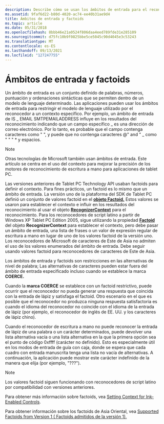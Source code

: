 ```yaml
---
description: Describe cómo se usan los ámbitos de entrada para el reconocimiento.
ms.assetid: 9faf6d22-b80d-4020-ac74-ee40b31ae9d4
title: Ámbitos de entrada y factoids
ms.topic: article
ms.date: 05/31/2018
ms.openlocfilehash: 8bbb46e21a0524f806daa4eed789fde31e285109
ms.sourcegitcommit: d75fc10b9f0825bbe5ce5045c90d4045e3c53243
ms.translationtype: MT
ms.contentlocale: es-ES
ms.lasthandoff: 09/13/2021
ms.locfileid: "127247755"
---
```

# <a name="input-scopes-and-factoids"></a>Ámbitos de entrada y factoids

Un ámbito de entrada es un conjunto definido de palabras, números, puntuación y ordenaciones sintácticas que se permiten dentro de un modelo de lenguaje determinado. Las aplicaciones pueden usar los ámbitos de entrada para restringir el modelo de lenguaje utilizado por el reconocedor a un contexto específico. Por ejemplo, un ámbito de entrada de IS \_ EMAIL SMTPEMAILADDRESS influye en los resultados del reconocimiento indicando que un campo específico \_ es una dirección de correo electrónico. Por lo tanto, es probable que el campo contenga caracteres como " ", y puede que no contenga caracteres @" and " \_ como " " " \* y espacios.

> [!Note]  
> Otras tecnologías de Microsoft también usan ámbitos de entrada. Este artículo se centra en el uso del contexto para mejorar la precisión de los motores de reconocimiento de escritura a mano para aplicaciones de tablet PC.

 

Las versiones anteriores de Tablet PC Technology API usaban factoids para definir el contexto. Para fines prácticos, un factoid es lo mismo que un ámbito de entrada. La versión uno de la plataforma del SDK de Tablet PC definió un conjunto de valores factoid en el [**objeto Factoid.**](factoid-constants.md) Estos valores se usaron para establecer el contexto e influir en los resultados del reconocimiento al usar el objeto [**RecognizerContext**](inkrecognizercontext-class.md) para el reconocimiento. Para los reconocedores de script latino a partir de Windows XP Tablet PC Edition 2005, sigue utilizando la propiedad [**Factoid**](/windows/desktop/api/msinkaut/nf-msinkaut-iinkrecognizercontext-get_factoid) del objeto **RecognizerContext** para establecer el contexto, pero debe pasar un ámbito de entrada, una lista de frases o un valor de expresión regular de escritura a mano en lugar de uno de los valores factoid de la versión uno. Los reconocedores de Microsoft de caracteres de Este de Asia no admiten el uso de los valores enumerados del ámbito de entrada. Debe seguir usando valores factoid para reconocedores de caracteres de Este de Asia.

Los ámbitos de entrada y factoids son restricciones en las alternativas de nivel de palabra; Las alternativas de caracteres pueden estar fuera del ámbito de entrada especificado incluso cuando se establece la marca **COERCE.**

Cuando la **marca COERCE** se establece con un factoid restrictivo, puede ocurrir que el reconocedor no pueda generar una respuesta que coincida con la entrada de lápiz y satisfaga el factoid. Otro escenario en el que es posible que el reconocedor no produzca ninguna respuesta satisfactoria es cuando el idioma del reconocedor no coincide con el idioma de la entrada de lápiz (por ejemplo, el reconocedor de inglés de EE. UU. y los caracteres de lápiz chino).

Cuando el reconocedor de escritura a mano no puede reconocer la entrada de lápiz de una palabra o un carácter determinados, puede devolver una lista alternativa vacía o una lista alternativa en la que la primera opción sea el punto de código 0xffff (carácter no definido). Esto es especialmente útil en los modos de entrada de guía con caja, donde se espera que cada cuadro con entrada manuscrita tenga una lista no vacía de alternativas. A continuación, la aplicación puede mostrar este carácter indefinido de la manera que elija (por ejemplo, "???").

> [!Note]  
> Los valores factoid siguen funcionando con reconocedores de script latino por compatibilidad con versiones anteriores.

 

Para obtener más información sobre factoids, vea [Setting Context for Ink-Enabled Controls](setting-context-for-ink-enabled-controls.md).

Para obtener información sobre los factoids de Asia Oriental, vea [Supported Factoids from Version 1 ( Factoids admitidos de la versión 1).](supported-factoids-from-version-1.md)

 

 



